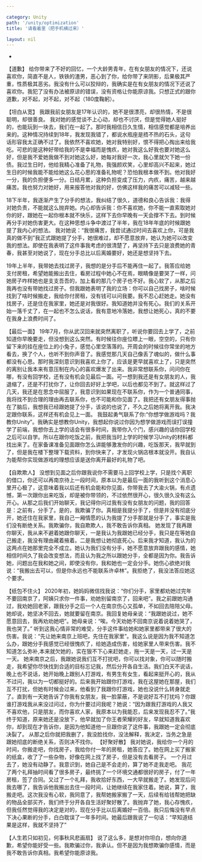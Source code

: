 ```yaml
---

category: Unity
path: '/unity/optimization'
title: '请看着里（把手机横过来）'

layout: nil
---
```

*
【道歉】
给你带来了不好的回忆，一个大龄男青年，在有女朋友的情况下，还说喜欢你，简直不是人，铁铁的渣男，恶心到了你，给你带了来阴影，后果极其严重，性质极其恶劣。我没有什么可以狡辩的，我确实是在有女朋友的情况下还说了喜欢你。我犯了没有办法被原谅的错误，没有资格让你能原谅我。只想正式的跟你道歉，对不起，对不起，对不起（180度鞠躬）。

【坦白从宽】
我跟我前女朋友是17年认识的，她不是很漂亮，却很热情，不是很聪明，却很善良。
我对她的感觉谈不上心动，却也不讨厌，但是觉得她人挺好的，也能玩到一块去，我们在一起了。那时我相信日久生情，相信感觉都是培养出来的。这种情况持续到18年，我发现我错了，都说水瓶座是捂不热的石头，这句话形容我太正确不过了。我依然不喜欢她，她对我特别好，恨不得把心掏出来给我吃。可悲的是这种好带给我的不是幸福而是愧疚，她对我这么好我也要对她这么好，但是我不爱她我做不到对她这么好，她每对我好一次，我心里就欠下她一份债。我过生日时，他给我精心准备了礼物，我强颜欢笑，心里却高兴不起来，她过生日的时候我能不能给她这么花心思的准备礼物呢？恐怕我根本做不到。他对我好一分，我的负担便多一分。日结月累，这种负担变成了压力，内疚，痛苦，越来越痛苦。我也努力对她好，用来报答他对我的好，仿佛这样我的痛苦可以减轻一些。

18下半年，我逐渐产生了分手的想法，我纠结了很久，道德和良心告诉我：我得对她负责，不能就这么抛弃她。内心却告诉我：你不喜欢她，你不能一直索取她对你的好，跟她在一起你根本就不快乐，这样下去你早晚有一天会撑不下去。到时候再分手对她伤害更大。在这种思想斗争中渡过了半年，我在18年年底的时候跟她提了我内心的想法。
我对她说：“我很痛苦，我尝试通过时间去喜欢上你，可是我真的做不到”我正式跟她提了分手，她很难过，却不愿意放弃，她认为她可以改变我的想法。即使在我表明了这件事我考虑的很清楚了，再坚持下去只是浪费她的青春，我甚至对她说了，现在分手总比以后离婚要好，她还是想坚持下去。

19年上半年，我带她去找过房子，我想的是分手后不能再住一起了。我答应给她支付房租，希望她能搬出去住，看房过程中她心不在焉，眼睛像是要哭了一样，问她房子咋样她也是支支吾吾的，加上看的那几个房子也不好。我心软了，从那之后我再也没有带她找过房子。但我跟她表明了我的立场：你可以自己找房子，啥时候找到了啥时候搬走，我给你付房租，没有钱可以问我要。我不忍心赶她走。她没有找房子，还是住在我家里，她还是对我很好。我知道她并没有死心。我们的关系开始一落千丈了，在一起也不怎么说话，我有意地冷落她，我想让她死心，真的不要在我身上浪费时间了。

【最后一面】
19年7月，你从武汉回来就突然离职了，听说你要回去上学了，之前知道你早晚要走，但没想到这么突然。有时候往你座位瞟上一眼，空空的，只有你留下来的挂在座位上的小兔子，感觉心里空落落的。开周会的时候往你常坐的地方看去，换了个人，也听不到你声音了。我感觉那几天自己像丢了魂似的，做什么事都没有心思。那时我深刻意识到我喜欢上你了，应该是更早就喜欢上了，只是突然的离别让我本来有意压制在内心的喜欢爆发了出来。我非常想联系你，问问你在哪，有没有回学校，还有没有机会见最后一面。可一想到我还是有女朋友的人，我退缩了，还是不打扰你了，让你回去好好上学吧，以后也都见不到了。就这样过了几天，我还是在思念中屈服了，我意识到如果现在不联系你，作为一个普通同事，我将找不到合理的理由再去联系你，也不可能和你见面了。我把还有女朋友得事抛在了脑后，我想我已经跟她提了分手，该说的也说了，不久之后她将离开我。我决定跟你联系，这样还有机会见上一面。
 我鼓起勇气联系了你:“你想学做游戏吗？我教你Unity”。我确实是想教你Unity，我想起你说过你因为想学做游戏而误打误撞学了前端，我想你去上学的话会有很多时间，我带你入个门，感兴趣的话你回学校之后可以自学。所以在跟你吃饭之前，我把我当时上学的时候学习Unity的材料都找出来了。在家备课准备见面跟你怎么讲能够激发你的兴趣，吃饭那天，我早就到了，但是我在楼下整理下载资料，到你快来了，才发现火锅店根本就没开。我自认为能帮你实现做游戏的理想应该是送你离开最好的礼物了吧。

【自欺欺人】
没想到见面之后你跟我说你不需要马上回学校上学，只是找个离职的借口，你还可以再南京待上一段时间，原本以为是最后一面的我听到这个消息心里开心极了，这意味着我以后还有机会能和你见面，你带我去了大渝火锅，有点遗憾，第一次跟你出来吃饭，却是被你带领的，不过依然很开心，很久很久没有这么开心。从那之后我们开始聊天，我记得你问过我有没有女朋友的问题，我的回答是：之前有，分手了。是的，我欺骗了你。真相是我提分手了，但是并没有彻底分开，她还住在我家里，我自己一厢情愿的认为我提了分手那就是分手了，事实是我们没有断绝关系。我欺骗你，我自欺欺人，我不敢告诉你真相。
她发现了我再跟你聊天，我从来不避着她跟你聊天，一是我认为我跟她已经分手，我只是在等她自己搬走，我没有理由藏着掖着。二是我想让她彻底死心。后来我才知道，我认为的这两点在她那里完全不成立。她认为我们没有分手，她不愿意放弃跟我的感情，她相信时间久了我会改变想法，而且认为我之所以跟她分手，全都是因为你。我告诉她，问题出在我和她之间，即使没有你，我和她也一定会分手。她伤心欲绝对我说：“我搬出去可以，但是你永远也不能联系许卓林”。我拒绝了，我没法答应她这个要求。

【纸包不住火】
2020年初，她妈妈微信找我说：“你们分手，家里都劝她过完年不要回南京了，阿姨只求你一件事，劝她别留南京了，回来吧”。我之前跟她沟通过，我劝她回老家，跟我分手之后一个人在南京伤心又孤单，不如回去陪陪父母。她却说，她坚决不回去，她就要留在南京。我回复她母亲说：“我跟她说过，她不愿意回去，我再劝劝她吧”。她母亲说：“唉。今天劝她不回南京说着说着她哭了，我也哭了。” 听到这我心情非常的难受，分手这件事给她和她家里都带来了很大的伤害。我说：“先让她来南京上班吧，先住在我家里”。我这么说是因为我不知道怎么办，跟她分手我感觉已经很愧疚了，给她造成伤害，给她家里人带来伤害。我不知道怎么弥补,本来就欠她的，实在狠不下心来赶她走，拖一天是一天，过一天是一天。
她来南京之后，我跟她说我们互不打扰吧，你可以找对象，你可以随时搬走，我希望你尽快找到合适的目标忘记我，然后分开各自生活。我们白天不说话，晚上也不说话，她开始晚上跟别人打游戏，有男生有女生，看起来挺开心的，我从不过问，我以为一切都挺好的。后来我开始跟你打游戏，我在这屋她在那屋，我们互不打扰，但她有时候会过来，他看到了我跟你打游戏，她也没说什么转身就走了。直到有一天她告诉了你我有女朋友，我一脸蒙蔽，不是说好互不打扰吗？你跟谁打游戏我从来没过问过，你为什要过问我呢？她说：“因为跟我打游戏的人我又不喜欢他，只是朋友，而你喜欢人家，我原本以为我能忍，后来发现我忍不了。”我终于知道，原来她还是没放下，他早就加了你王者荣耀的好友，早就知道我喜欢你，却到现在才告诉你，是因为他知道他一旦跟你说了这件事，我跟她一定会彻底决裂了。 从那之后你就把我删了，我没脸找你，没法解释，我决定，当务之急是跟她彻底的断绝关系，否则决不找你。
【好聚好散】
我对她说，我给你一个月的时间，你搬走吧，你找房子，我给你付一年的房租，她答应了。她在网上买了搬家的纸盒，收了了一些杂物，好像在网上找了房子，但是没有去看房子。
一个月过去了，她没有动静了。我意识到，她自己是不会走的，算了她不走我走吧。
我花了两个礼拜抽时间看了很多房子，最终挑了一个环境交通都很好的房子，付了一年房租，签了合同。又过了一个礼拜，我收拾好东西，一大早就搬走了。她发现后问我去哪了，我告诉他我搬出去住一段时间，让她继续在我家住着。她说，算了，我搬走吧。这次我没有心软，我同意了，我帮她搬家搬了一天，后续有给钱帮她把缺的物品全部买齐，我们终于分开各自生活好聚好散了。我抛弃了她，我心存愧疚，但我任然觉得我的决定是对的，现在分手比以后离婚好一百倍。我只后悔没有早点下决心果断的分手，白白耽误了一年多时间。她最后跟我说了一句话：“早知道结果是这样，我就不坚持了”

【人生若只如初见，何事秋风悲画扇】
说了这么多，是想对你坦白，想向你道歉，希望你能好受一些。我欺骗过你，我承认。但不是因为我想欺骗你感情，而是我不敢告诉你真相。我希望你能原谅我。
